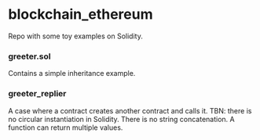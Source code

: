 # blockchain_ethereum

Repo with some toy examples on Solidity.

### greeter.sol
Contains a simple inheritance example.

### greeter_replier
A case where a contract creates another contract and calls it.
TBN: there is no circular instantiation in Solidity. There is no string concatenation. A function can return multiple values.

